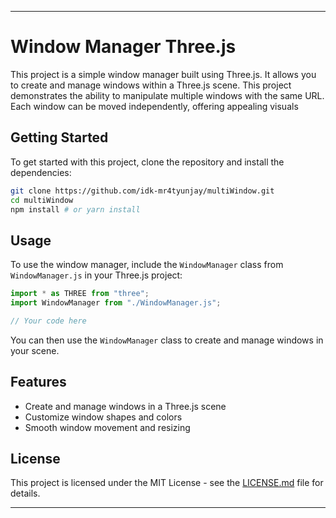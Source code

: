 
---

# Window Manager Three.js

This project is a simple window manager built using Three.js. It allows you to create and manage windows within a Three.js scene.
This project demonstrates the ability to manipulate multiple windows with the same URL. Each window can be moved independently, offering appealing visuals

## Getting Started

To get started with this project, clone the repository and install the dependencies:

```bash
git clone https://github.com/idk-mr4tyunjay/multiWindow.git
cd multiWindow
npm install # or yarn install
```

## Usage

To use the window manager, include the `WindowManager` class from `WindowManager.js` in your Three.js project:

```javascript
import * as THREE from "three";
import WindowManager from "./WindowManager.js";

// Your code here
```

You can then use the `WindowManager` class to create and manage windows in your scene.

## Features

- Create and manage windows in a Three.js scene
- Customize window shapes and colors
- Smooth window movement and resizing


## License

This project is licensed under the MIT License - see the [LICENSE.md](LICENSE.md) file for details.

---